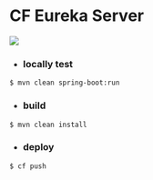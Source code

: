 # **CF Eureka Server**


![](../eurekaserver/architecture.png)

- ### locally test
```
$ mvn clean spring-boot:run
```

- ### **build**

```
$ mvn clean install
```

- ### **deploy**

```
$ cf push
```